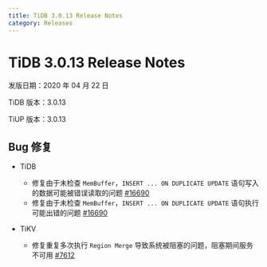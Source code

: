 ```yaml
---
title: TiDB 3.0.13 Release Notes
category: Releases
---
```


# TiDB 3.0.13 Release Notes

发版日期：2020 年 04 月 22 日

TiDB 版本：3.0.13

TiUP 版本：3.0.13

## Bug 修复

+ TiDB

    - 修复由于未检查 `MemBuffer`，`INSERT ... ON DUPLICATE UPDATE` 语句写入的数据可能被错误读取的问题 [#16690](https://github.com/pingcap/tidb/pull/16690)
    - 修复由于未检查 `MemBuffer`，`INSERT ... ON DUPLICATE UPDATE` 语句执行可能出错的问题 [#16690](https://github.com/pingcap/tidb/pull/16690)

+ TiKV

    - 修复重复多次执行 `Region Merge` 导致系统被阻塞的问题，阻塞期间服务不可用 [#7612](https://github.com/tikv/tikv/pull/7612)
